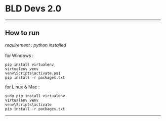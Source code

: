 # BLD Devs 2.0

---
## How to run

*requirement : python installed* 
<br><br>
for Windows :
```
pip install virtualenv
virtualenv venv
venv\Scripts\activate.ps1
pip install -r packages.txt
```

for Linux & Mac :
```
sudo pip install virtualenv
virtualenv venv
venv\Scripts\activate
pip install -r packages.txt
```
---
